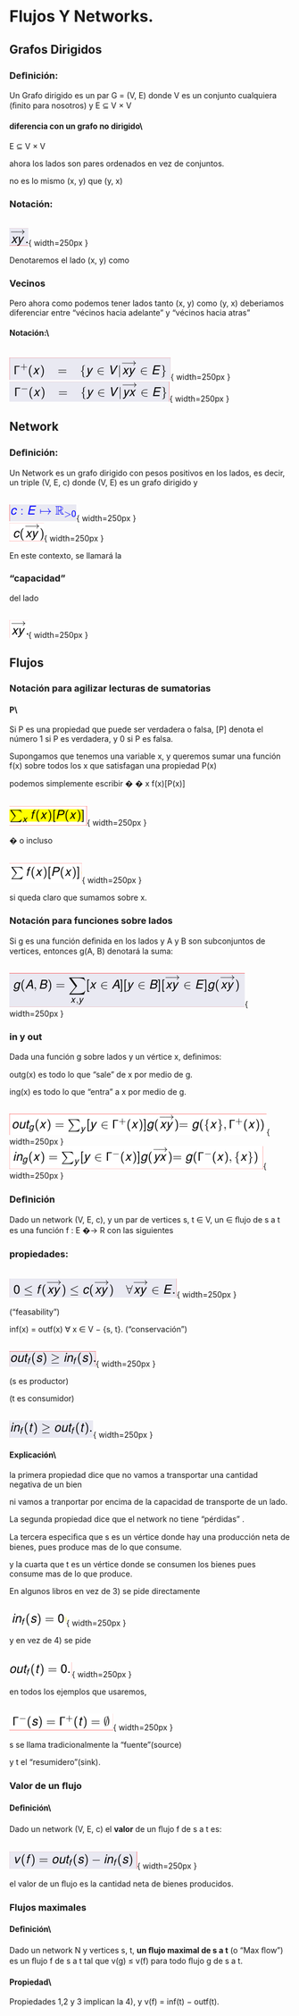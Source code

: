 # Flujos Y Networks.

## Grafos Dirigidos


### Deﬁnición:
Un Grafo dirigido es un par G = (V, E) donde V es un conjunto cualquiera (ﬁnito para nosotros) y E  $\subseteq$  V  $\times$  V


#### diferencia con un grafo no dirigido\
E  $\subseteq$  V  $\times$  V

ahora los lados son pares ordenados en vez de conjuntos.

no es lo mismo (x, y) que (y, x)


### Notación:

\
![8a](./imgs/03_flujos2021_v2/8a.png){ width=250px }

Denotaremos el lado (x, y) como


### Vecinos

Pero ahora como podemos tener lados tanto (x, y) como (y, x) deberiamos diferenciar entre “vécinos hacia adelante” y “vécinos hacia atras”


#### Notación:\

\
![9a](./imgs/03_flujos2021_v2/9a.png){ width=250px }
\
![9b](./imgs/03_flujos2021_v2/9b.png){ width=250px }


## Network


### Deﬁnición:
Un Network es un grafo dirigido con pesos positivos en los lados, es decir, un triple (V, E, c) donde (V, E) es un grafo dirigido y

\
![11a](./imgs/03_flujos2021_v2/11a.png){ width=250px }
\
![11b](./imgs/03_flujos2021_v2/11b.png){ width=250px }

En este contexto,
se llamará la

### “capacidad”
del lado

\
![11c](./imgs/03_flujos2021_v2/11c.png){ width=250px }


## Flujos

### Notación para agilizar lecturas de sumatorias


#### P\
Si P es una propiedad que puede ser verdadera o falsa, [P] denota el número 1 si P es verdadera, y 0 si P es falsa.

Supongamos que tenemos una variable x, y queremos sumar una función f(x) sobre todos los x que satisfagan una propiedad P(x)

podemos simplemente escribir �
� x f(x)[P(x)]

\
![15a](./imgs/03_flujos2021_v2/15a.png){ width=250px }

� o incluso

\
![15b](./imgs/03_flujos2021_v2/15b.png){ width=250px }

si queda claro que sumamos sobre x.


### Notación para funciones sobre lados

Si g es una función deﬁnida en los lados y A y B son subconjuntos de vertices, entonces g(A, B) denotará la suma:

\
![16a](./imgs/03_flujos2021_v2/16a.png){ width=250px }


### in y out

Dada una función g sobre lados y un vértice x, deﬁnimos:

 outg(x) es todo lo que “sale” de x por medio de g.

 ing(x) es todo lo que “entra” a x por medio de g.

\
![19a](./imgs/03_flujos2021_v2/19a.png){ width=250px }
\
![19b](./imgs/03_flujos2021_v2/19b.png){ width=250px }


### Deﬁnición
Dado un network (V, E, c), y un par de vertices s, t  $\in$  V, un  $\in$  ﬂujo de s a t es una función f : E �→ R con las siguientes

### propiedades:

\
![20a](./imgs/03_flujos2021_v2/20a.png){ width=250px }

(“feasability”)

 inf(x) = outf(x)  $\forall$ x  $\in$  V  $-$  {s, t}. (“conservación”)

\
![20b](./imgs/03_flujos2021_v2/20b.png){ width=250px }

(s es productor)

(t es consumidor)

\
![20c](./imgs/03_flujos2021_v2/20c.png){ width=250px }


#### Explicación\

la primera propiedad dice que no vamos a transportar una cantidad negativa de un bien

ni vamos a tranportar por encima de la capacidad de transporte de un lado.

La segunda propiedad dice que el network no tiene “pérdidas” .

La tercera especiﬁca que s es un vértice donde hay una producción neta de bienes, pues produce mas de lo que consume.

y la cuarta que t es un vértice donde se consumen los bienes pues consume mas de lo que produce.

En algunos libros en vez de 3) se pide directamente

\
![22a](./imgs/03_flujos2021_v2/22a.png){ width=250px }

y en vez de 4) se pide

\
![22b](./imgs/03_flujos2021_v2/22b.png){ width=250px }

en todos los ejemplos que usaremos,

\
![22c](./imgs/03_flujos2021_v2/22c.png){ width=250px }

s se llama tradicionalmente la “fuente”(source)

y t el “resumidero”(sink).


### Valor de un ﬂujo


#### Deﬁnición\
Dado un network (V, E, c) el
**valor**
de un ﬂujo f de s a t es:

\
![24a](./imgs/03_flujos2021_v2/24a.png){ width=250px }

el valor de un ﬂujo es la cantidad neta de bienes producidos.


### Flujos maximales


#### Deﬁnición\
Dado un network N y vertices s, t,
**un ﬂujo maximal de s a t**
(o “Max ﬂow”)
es un ﬂujo f de s a t tal que v(g)  $\leq$  v(f) para todo ﬂujo g de s a t.

#### Propiedad\

Propiedades 1,2 y 3 implican la 4), y v(f) = inf(t)  $-$  outf(t).